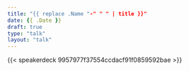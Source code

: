 ```yaml
---
title: "{{ replace .Name "-" " " | title }}"
date: {{ .Date }}
draft: true
type: "talk"
layout: "talk"
---
```


{{< speakerdeck 9957977f37554ccdacf91f0859592bae >}}